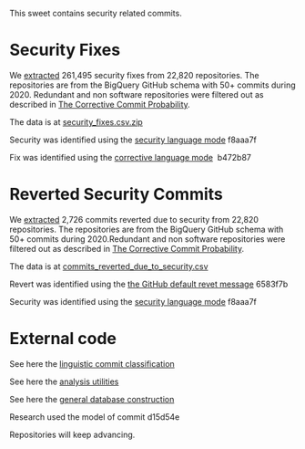 This sweet contains security related commits.
# Security Fixes
We [extracted](https://github.com/evidencebp/sweets/blob/main/security/code/security_fixes.sql) 261,495 security fixes from 22,820 repositories.
The repositories are from the BigQuery GitHub schema with 50+ commits during 2020.
Redundant and non software repositories were filtered out as described in [The Corrective Commit Probability](https://arxiv.org/pdf/2007.10912.pdf).

The data is at [security_fixes.csv.zip](https://github.com/evidencebp/sweets/blob/main/security/data/security_fixes.csv.zip)

Security was identified using the [security language mode](https://github.com/evidencebp/commit-classification/blob/master/security_model.py) f8aaa7f 

Fix was identified using the [corrective language mode](https://github.com/evidencebp/commit-classification/blob/master/corrective_model.py)  b472b87 

# Reverted Security Commits
We [extracted](https://github.com/evidencebp/sweets/blob/main/security/code/commits_reverted_due_to_security.sql) 2,726 commits reverted due to security from 22,820 repositories.
The repositories are from the BigQuery GitHub schema with 50+ commits during 2020.Redundant and non software repositories were filtered out as described in [The Corrective Commit Probability](https://arxiv.org/pdf/2007.10912.pdf).

The data is at [commits_reverted_due_to_security.csv](https://github.com/evidencebp/sweets/blob/main/security/data/commits_reverted_due_to_security.csv)

Revert was identified using the [the GitHub default revet message](https://github.com/evidencebp/general/blob/master/queries/reverted_commits.sql) 6583f7b 

Security was identified using the [security language mode](https://github.com/evidencebp/commit-classification/blob/master/security_model.py) f8aaa7f 


# External code

See here the [linguistic commit classification](https://github.com/evidencebp/commit-classification)

See here the [analysis utilities](https://github.com/evidencebp/analysis_utils) 

See here the [general database construction](https://github.com/evidencebp/general) 

Research used the model of commit d15d54e

Repositories will keep advancing.
